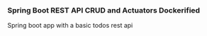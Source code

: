 ### Spring Boot REST API CRUD and Actuators Dockerified

Spring boot app with a basic todos rest api
